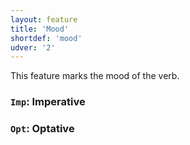 ```yaml
---
layout: feature
title: 'Mood'
shortdef: 'mood'
udver: '2'
---
```


This feature marks the mood of the verb.

### <a name="Imp">`Imp`</a>: Imperative

### <a name="Opt">`Opt`</a>: Optative
